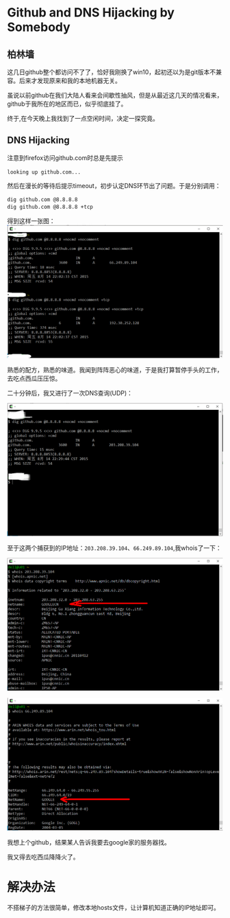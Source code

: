 # Github and DNS Hijacking by Somebody

## 柏林墙

这几日github整个都访问不了了，恰好我刚换了win10，起初还以为是git版本不兼容。后来才发现原来和我的本地机器无关。

虽说以前github在我们大陆人看来会间歇性抽风，但是从最近这几天的情况看来，github于我所在的地区而已，似乎彻底挂了。

终于,在今天晚上我找到了一点空闲时间，决定一探究竟。

## DNS Hijacking 

注意到firefox访问github.com时总是先提示

`looking up github.com...`

然后在漫长的等待后提示timeout，初步认定DNS环节出了问题。于是分别调用：

```bash
dig github.com @8.8.8.8 
dig github.com @8.8.8.8 +tcp
```
得到这样一张图：
![github的DNS查询结果](https://github.com/newbienewbie/notes/raw/master/Pene/Misc/img/github_dig_github1.png)

熟悉的配方，熟悉的味道。我闻到阵阵恶心的味道，于是我打算暂停手头的工作，去吃点西瓜压压惊。

二十分钟后，我又进行了一次DNS查询(UDP)：

![第二次通过UDP协议查询github的IP地址](https://github.com/newbienewbie/notes/raw/master/Pene/Misc/img/github_dig_github2.png)

至于这两个捕获到的IP地址：`203.208.39.104`、`66.249.89.104`,我whois了一下：

![203.208.39.104](https://github.com/newbienewbie/notes/raw/master/Pene/Misc/img/github_whois_203.208.39.104.png)

![66.249.89.104.png](https://github.com/newbienewbie/notes/raw/master/Pene/Misc/img/github_whois_66.249.89.104.png)

我想上个github，结果某人告诉我要去google家的服务器找。

我又得去吃西瓜降降火了。

# 解决办法

不搭梯子的方法很简单，修改本地hosts文件，让计算机知道正确的IP地址即可。





